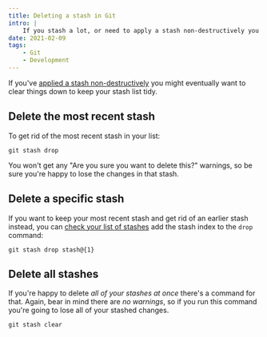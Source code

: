 ```yaml
---
title: Deleting a stash in Git
intro: |
    If you stash a lot, or need to apply a stash non-destructively you might eventually want to clear things down to keep your stash list tidy.
date: 2021-02-09
tags:
    - Git
    - Development
---
```


If you've [applied a stash non-destructively](applying-a-git-stash-non-destructively) you might eventually want to clear things down to keep your stash list tidy.


## Delete the most recent stash

To get rid of the most recent stash in your list:

```git
git stash drop
```

You won't get any "Are you sure you want to delete this?" warnings, so be sure you're happy to lose the changes in that stash.


## Delete a specific stash

If you want to keep your most recent stash and get rid of an earlier stash instead, you can [check your list of stashes](choosing-a-stash-from-the-list) add the stash index to the `drop` command:

```git
git stash drop stash@{1}
```


## Delete all stashes

If you're happy to delete *all of your stashes at once* there's a command for that. Again, bear in mind there are *no warnings*, so if you run this command you're going to lose all of your stashed changes.

```git
git stash clear
```

